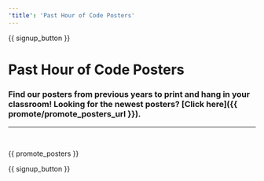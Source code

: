 ```yaml
---
'title': 'Past Hour of Code Posters'
---
```


{{ signup_button }}

# Past Hour of Code Posters

### Find our posters from previous years to print and hang in your classroom! Looking for the newest posters? [Click here]({{ promote/promote_posters_url }}).


***

<br>

{{ promote_posters }}

{{ signup_button }}
